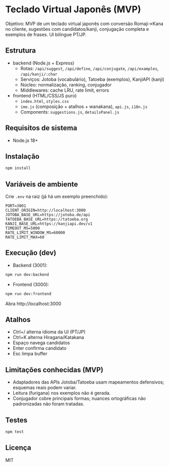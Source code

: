 # Teclado Virtual Japonês (MVP)

Objetivo: MVP de um teclado virtual japonês com conversão Romaji→Kana no cliente, sugestões com candidatos/kanji, conjugação completa e exemplos de frases. UI bilíngue PT/JP.

## Estrutura

- backend (Node.js + Express)
  - Rotas: `/api/suggest`, `/api/define`, `/api/conjugate`, `/api/examples`, `/api/kanji/:char`
  - Serviços: Jotoba (vocabulário), Tatoeba (exemplos), KanjiAPI (kanji)
  - Núcleo: normalização, ranking, conjugador
  - Middlewares: cache LRU, rate limit, errors
- frontend (HTML/CSS/JS puro)
  - `index.html`, `styles.css`
  - `ime.js` (composição + atalhos + wanakana), `api.js`, `i18n.js`
  - Components: `suggestions.js`, `detailsPanel.js`

## Requisitos de sistema
- Node.js 18+

## Instalação

```bash
npm install
```

## Variáveis de ambiente
Crie `.env` na raiz (já há um exemplo preenchido):

```
PORT=3001
CLIENT_ORIGIN=http://localhost:3000
JOTOBA_BASE_URL=https://jotoba.de/api
TATOEBA_BASE_URL=https://tatoeba.org
KANJI_BASE_URL=https://kanjiapi.dev/v1
TIMEOUT_MS=5000
RATE_LIMIT_WINDOW_MS=60000
RATE_LIMIT_MAX=60
```

## Execução (dev)

- Backend (3001):

```bash
npm run dev:backend
```

- Frontend (3000):

```bash
npm run dev:frontend
```

Abra http://localhost:3000

## Atalhos
- Ctrl+/ alterna idioma da UI (PT/JP)
- Ctrl+K alterna Hiragana/Katakana
- Espaço navega candidatos
- Enter confirma candidato
- Esc limpa buffer

## Limitações conhecidas (MVP)
- Adaptadores das APIs Jotoba/Tatoeba usam mapeamentos defensivos; esquemas reais podem variar.
- Leitura (furigana) nos exemplos não é gerada.
- Conjugador cobre principais formas; nuances ortográficas não padronizadas não foram tratadas.

## Testes

```bash
npm test
```

## Licença
MIT